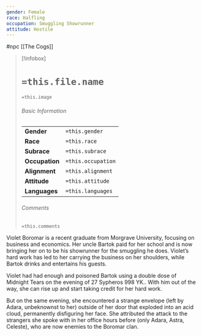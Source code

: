 ```yaml
---
gender: Female
race: Halfling
occupation: Smuggling Showrunner
attitude: Hostile
---
```

 #npc [[The Cogs]]

> [!infobox]
> # `=this.file.name`
> `=this.image`
> ###### Basic Information
> |  |  |
> | ---- | ---- |
> | **Gender** | `=this.gender` |
> | **Race** | `=this.race` |
> | **Subrace** | `=this.subrace` |
> | **Occupation** | `=this.occupation` |
> | **Alignment** | `=this.alignment` |
> | **Attitude** | `=this.attitude` |
> | **Languages** | `=this.languages` |
> ###### Comments
> `=this.comments`

Violet Boromar is a recent graduate from Morgrave University, focusing on business and economics. Her uncle Bartok paid for her school and is now bringing her on to be his showrunner for the smuggling he does. Violet’s hard work has led to her carrying the business on her shoulders, while Bartok drinks and entertains his guests.

Violet had had enough and poisoned Bartok using a double dose of Midnight Tears on the evening of 27 Sypheros 998 YK.. With him out of the way, she can rise up and start taking credit for her hard work.

But on the same evening, she encountered a strange envelope (left by Adara, unbeknownst to her) outside of her door that exploded into an acid cloud, permanently disfiguring her face. She attributed the attack to the strangers she spoke with in her office hours before (only Adara, Astra, Celeste), who are now enemies to the Boromar clan.
